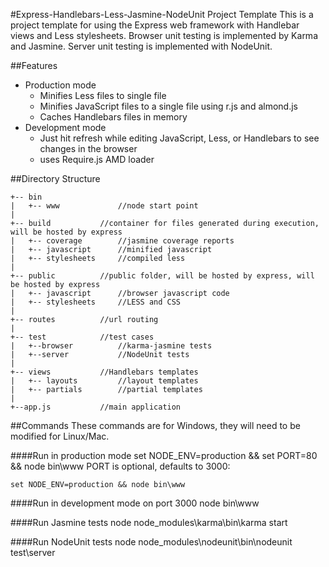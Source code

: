 #Express-Handlebars-Less-Jasmine-NodeUnit Project Template
This is a project template for using the Express web framework with Handlebar views and Less stylesheets.
Browser unit testing is implemented by Karma and Jasmine. Server unit testing is implemented with NodeUnit.

##Features

+ Production mode
    - Minifies Less files to single file
    - Minifies JavaScript files to a single file using r.js and almond.js
    - Caches Handlebars files in memory
+ Development mode
    - Just hit refresh while editing JavaScript, Less, or Handlebars to see changes in the browser
    - uses Require.js AMD loader

##Directory Structure

    +-- bin
    |   +-- www             //node start point
    |
    +-- build           //container for files generated during execution, will be hosted by express
    |   +-- coverage        //jasmine coverage reports
    |   +-- javascript      //minified javascript
    |   +-- stylesheets     //compiled less
    |
    +-- public          //public folder, will be hosted by express, will be hosted by express
    |   +-- javascript      //browser javascript code
    |   +-- stylesheets     //LESS and CSS
    |
    +-- routes          //url routing
    |
    +-- test            //test cases
    |   +--browser          //karma-jasmine tests
    |   +--server           //NodeUnit tests
    |
    +-- views           //Handlebars templates
    |   +-- layouts         //layout templates
    |   +-- partials        //partial templates
    |
    +--app.js           //main application

##Commands
These commands are for Windows, they will need to be modified for Linux/Mac.

####Run in production mode
    set NODE_ENV=production && set PORT=80 && node bin\www
PORT is optional, defaults to 3000:

    set NODE_ENV=production && node bin\www

####Run in development mode on port 3000
    node bin\www

####Run Jasmine tests
    node node_modules\karma\bin\karma start

####Run NodeUnit tests
    node node_modules\nodeunit\bin\nodeunit test\server
